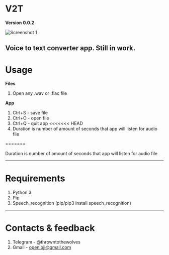 # V2T
**Version 0.0.2**

![Screenshot 1](https://github.com/Moonwalker1996/V2T/blob/main/images/mainappscreenshot.png)

Voice to text converter app. Still in work.
---
# Usage

**Files**
1. Open any .wav or .flac file

**App**
1. Ctrl+S - save file
2. Ctrl+O - open file
3. Ctrl+Q - quit app
<<<<<<< HEAD
4. Duration is number of amount of seconds that app will listen for audio file

=======

Duration is number of amount of seconds that app will listen for audio file

---
# Requirements

1. Python 3
2. Pip
3. Speech_recognition (pip/pip3 install speech_recognition)
---
# Contacts & feedback
1. Telegram - @throwntothewolves
2. Gmail - <openloji@gmail.com>

